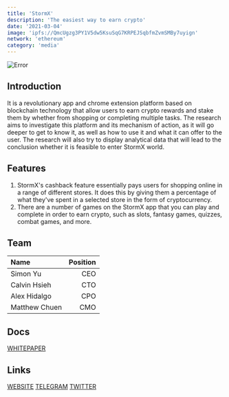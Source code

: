 ```yaml
---
title: 'StormX'
description: 'The easiest way to earn crypto'
date: '2021-03-04'
image: 'ipfs://QmcUgzg3PY1V5dw5KsuSqG7KRPEJSqbfmZvmSMBy7uyign'
network: 'ethereum'
category: 'media'
---
```


![Error](ipfs://QmZqXnN5C4ZAxDhzZbKpEU9rLHZyQyutd1na6gTFwRjC3g)

## Introduction
It is a revolutionary app and chrome extension platform based on blockchain technology that allow users to earn crypto rewards and stake them by whether from shopping or completing multiple tasks. The research aims to investigate this platform and its mechanism of action, as it will go deeper to get to know it, as well as how to use it and what it can offer to the user. The research will also try to display analytical data that will lead to the conclusion whether it is feasible to enter StormX world.

## Features

1. StormX's cashback feature essentially pays users for shopping online in a range of different stores. It does this by giving them a percentage of what they've spent in a selected store in the form of cryptocurrency.
2. There are a number of games on the StormX app that you can play and complete in order to earn crypto, such as slots, fantasy games, quizzes, combat games, and more.

## Team

| Name          | Position |
| :------------ | -------: |
| Simon Yu      |      CEO |
| Calvin Hsieh  |      CTO |
| Alex Hidalgo  |      CPO |
| Matthew Chuen |      CMO |

## Docs


[WHITEPAPER](ipfs://QmRNQfx1TbQ4ynd7Xismn3E5UGYoK9kQeogJyjtRX4rsbW)


## Links

[WEBSITE](https://stormx.io)
[TELEGRAM](https://t.me/stormxapp)
[TWITTER](https://twitter.com/stormxio)
